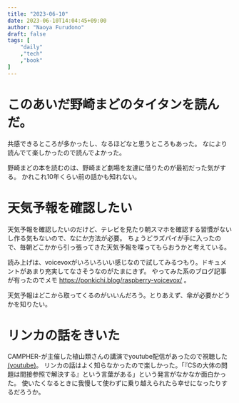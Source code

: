 ```yaml
---
title: "2023-06-10"
date: 2023-06-10T14:04:45+09:00
author: "Naoya Furudono"
draft: false
tags: [
    "daily"
    ,"tech"
    ,"book"
]
---
```


# このあいだ野崎まどのタイタンを読んだ。

共感できるところが多かったし、なるほどなと思うところもあった。
なにより読んでて楽しかったので読んでよかった。

野崎まどの本を読むのは、野崎まど劇場を友達に借りたのが最初だった気がする。
かれこれ10年くらい前の話かも知れない。

# 天気予報を確認したい

天気予報を確認したいのだけど、テレビを見たり朝スマホを確認する習慣がないし作る気もないので、なにか方法が必要。
ちょうどラズパイが手に入ったので、毎朝どこかから引っ張ってきた天気予報を喋ってもらおうかと考えている。

読み上げは、voicevoxがいろいろいい感じなので試してみるつもり。ドキュメントがあまり充実してなさそうなのがたまにきず。
やってみた系のブログ記事が有ったのでメモ <https://ponkichi.blog/raspberry-voicevox/> 。

天気予報はどこから取ってくるのがいいんだろう。とりあえず、傘が必要かどうかを知りたい。

# リンカの話をきいた

CAMPHER-が主催した植山類さんの講演でyoutube配信があったので視聴した [(youtube)](https://www.youtube.com/live/WP8eaOL1UTE?feature=share)。
リンカの話はよく知らなかったので楽しかった。「『CSの大体の問題は間接参照で解決する』という言葉がある」という発言がなかなか面白かった。
使いたくなるときに我慢して使わずに乗り越えられたら幸せになったりするだろうか。


